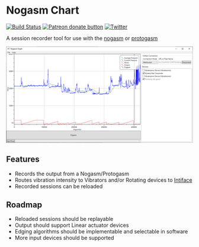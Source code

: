 # Nogasm Chart

[![Build Status](https://dev.azure.com/blackspherefollower/blackspherefollower/_apis/build/status/blackspherefollower.NogasmChart?branchName=master)](https://dev.azure.com/blackspherefollower/blackspherefollower/_build/latest?definitionId=3&branchName=master)
[![Patreon donate button](https://img.shields.io/badge/patreon-donate-yellow.svg)](https://www.patreon.com/blackspherefollower)
[![Twitter](https://img.shields.io/twitter/follow/bspherefollower.svg?style=social&logo=twitter)](https://twitter.com/bspherefollower)


A session recorder tool for use with the [nogasm](https://github.com/nogasm/nogasm) or [protogasm](https://github.com/night-howler/protogasm)

![Screenshot](screenshot.png)

## Features

* Records the output from a Nogasm/Protogasm
* Routes vibration intensity to Vibrators and/or Rotating devices to [Intiface](https://intiface.com/desktop/)
* Recorded sessions can be reloaded

## Roadmap

* Reloaded sessions should be replayable
* Output should support Linear actuator devices
* Edging algorithms should be implementable and selectable in software
* More input devices should be supported